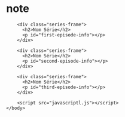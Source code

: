 # note

<!DOCTYPE html>
<html table="fr">
    <head>
        <meta charset="utf-8" >

<link href="style/style.css" rel="stylesheet" >
    </head>
    <body>
        <link href="https://fonts.googleapis.com/css?family=Roboto+Slab" rel="stylesheet">

        <div class="series-frame">  
          <h2>Nom Série</h2>
          <p id="first-episode-info"></p>
        </div>
        
        <div class="series-frame">
          <h2>Nom Série</h2>
          <p id="second-episode-info"></p>
        </div>
        
        <div class="series-frame">
          <h2>Nom Série</h2>
          <p id="third-episode-info"></p>
        </div>

        <script src="javascriptl.js"></script>
    </body>
    
</html>

